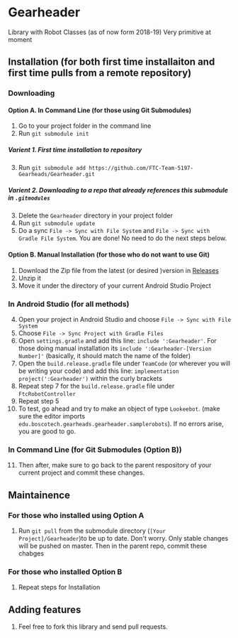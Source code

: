 # Gearheader
Library with Robot Classes (as of now form 2018-19) Very primitive at moment
## Installation (for both first time installaiton and first time pulls from a remote repository)
### Downloading
#### Option A. In Command Line (for those using Git Submodules)
1. Go to your project folder in the command line
2. Run `git submodule init`
##### Varient 1. First time installation to repository
3. Run `git submodule add https://github.com/FTC-Team-5197-Gearheads/Gearheader.git`
##### Varient 2. Downloading to a repo that already references this submodule in `.gitmodules`
3. Delete the `Gearheader` directory in your project folder
4. Run `git submodule update `
5. Do a sync `File -> Sync with File System` and `File -> Sync with Gradle File System`. You are done! No need to do the next steps below.
#### Option B. Manual Installation (for those who do not want to use Git)
1. Download the Zip file from the latest (or desired )version in [Releases](https://github.com/FTC-Team-5197-Gearheads/Gearheader/releases)
2. Unzip it
3. Move it under the directory of your current Android Studio Project
### In Android Studio (for all methods)
4. Open your project in Android Studio and choose `File -> Sync with File System`
5. Choose `File -> Sync Project with Gradle Files`
6. Open `settings.gradle` and add this line: `include ':Gearheader'`. For those doing manual installation its `include ':Gearheader-[Version Number]'` (basically, it should match the name of the folder)
7. Open the `build.release.gradle` file under `TeamCode` (or wherever you will be writing your code) and add this line: `implementation project(':Gearheader')` within the curly brackets
8. Repeat step 7 for the `build.release.gradle` file under `FtcRobotController`
9. Repeat step 5
10. To test, go ahead and try to make an object of type `Lookeebot`. (make sure the editor imports `edu.boscotech.gearheads.gearheader.samplerobots`). If no errors arise, you are good to go.
### In Command Line (for Git Submodules (Option B))
11. Then after, make sure to go back to the parent respository of your current project and commit these changes. 
## Maintainence
### For those who installed using Option A
1. Run `git pull` from the submodule directory (`[Your Project]/Gearheader`)to be up to date. Don't worry. Only stable changes will be pushed on master. Then in the parent repo, commit these chabges
### For those who installed Option B
1. Repeat steps for Installation
## Adding features
1. Feel free to fork this library and send pull requests. 
